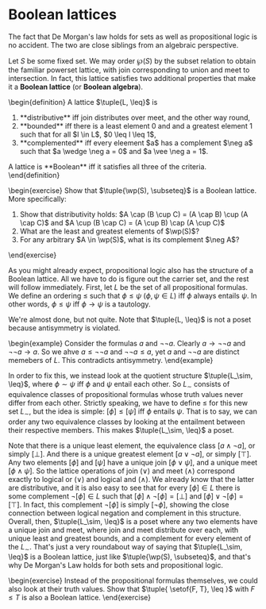 # Boolean lattices

The fact that De Morgan's law holds for sets as well as propositional logic is no accident.
The two are close siblings from an algebraic perspective.

Let $S$ be some fixed set.
We may order $\wp(S)$ by the subset relation to obtain the familiar powerset lattice, with join corresponding to union and meet to intersection.
In fact, this lattice satisfies two additional properties that make it a **Boolean lattice** (or **Boolean algebra**).

\begin{definition}
A lattice $\tuple{L, \leq}$ is

<ol>
<li>**distributive** iff join distributes over meet, and the other way round,</li>
<li>**bounded** iff there is a least element 0 and and a greatest element 1 such that for all $l \in L$, $0 \leq l \leq 1$,</li>
<li>**complemented** iff every eleement $a$ has a complement $\neg a$ such that $a \wedge \neg a = 0$ and $a \vee \neg a = 1$.</li>
</ol>
A lattice is **Boolean** iff it satisfies all three of the criteria.
\end{definition}

\begin{exercise}
Show that $\tuple{\wp(S), \subseteq}$ is a Boolean lattice.
More specifically:

<ol>
<li>Show that distributivity holds: $A \cap (B \cup C) = (A \cap B) \cup (A \cap C)$ and $A \cup (B \cap C) = (A \cup B) \cap (A \cup C)$</li>
<li>What are the least and greatest elements of $\wp(S)$?</li>
<li>For any arbitrary $A \in \wp(S)$, what is its complement $\neg A$?</li>
</ol>
\end{exercise}

As you might already expect, propositional logic also has the structure of a Boolean lattice.
All we have to do is figure out the carrier set, and the rest will follow immediately.
First, let $L$ be the set of all propositional formulas.
We define an ordering $\leq$ such that $\phi \leq \psi$ ($\phi, \psi \in L$) iff $\phi$ always entails $\psi$.
In other words, $\phi \leq \psi$ iff $\phi \rightarrow \psi$ is a tautology.

We're almost done, but not quite.
Note that $\tuple{L, \leq}$ is not a poset because antisymmetry is violated.

\begin{example}
Consider the formulas $a$ and $\neg \neg a$.
Clearly $a \rightarrow \neg \neg a$ and $\neg \neg a \rightarrow a$. 
So we ahve $a \leq \neg \neg a$ and $\neg \neg a \leq a$, yet $a$ and $\neg \neg a$ are distinct memebers of $L$. 
This contradicts antisymmetry.
\end{example}

In order to fix this, we instead look at the quotient structure $\tuple{L_\sim, \leq}$, where $\phi \sim \psi$ iff $\phi$ and $\psi$ entail each other.
So $L_\sim$ consists of equivalence classes of propositional formulas whose truth values never differ from each other.
Strictly speaking, we have to define $\leq$ for this new set $L_\sim$, but the idea is simple: $[\phi] \leq [\psi]$ iff $\phi$ entails $\psi$.
That is to say, we can order any two equivalence classes by looking at the entailment between their respective members.
This makes $\tuple{L_\sim, \leq}$ a poset.

Note that there is a unique least element, the equivalence class $[a \wedge \neg a]$, or simply $[\bot]$.
And there is a unique greatest element $[a \vee \neg a]$, or simply $[\top]$.
Any two elements $[\phi]$ and $[\psi]$ have a unique join $[\phi \vee \psi]$, and a unique meet $[\phi \wedge \psi]$.
So the lattice operations of join ($\vee$) and meet ($\wedge$) correspond exactly to logical or ($\vee$) and logical and ($\wedge$).
We already know that the latter are distributive, and it is also easy to see that for every $[\phi] \in L$ there is some complement $\neg [\phi] \in L$ such that $[\phi] \wedge \neg [\phi] = [\bot]$ and $[\phi] \vee \neg [\phi] = [\top]$.
In fact, this complement $\neg [\phi]$ is simply $[\neg \phi]$, showing the close connection between logical negation and complement in this structure.
Overall, then, $\tuple{L_\sim, \leq}$ is a poset where any two elements have a unique join and meet, where join and meet distribute over each, with unique least and greatest bounds, and a complement for every element of the $L_\sim$.
That's just a very roundabout way of saying that $\tuple{L_\sim, \leq}$ is a Boolean lattice, just like $\tuple{\wp(S), \subseteq}$, and that's why De Morgan's Law holds for both sets and propositional logic.

\begin{exercise}
Instead of the propositional formulas themselves, we could also look at their truth values.
Show that $\tuple{ \setof{F, T}, \leq }$ with $F \leq T$ is also a Boolean lattice.
\end{exercise}
